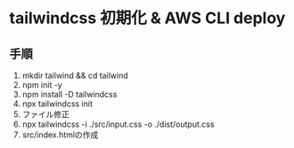 # tailwindcss 初期化 & AWS CLI deploy

## 手順

1. mkdir tailwind && cd tailwind
2. npm init -y
3. npm install -D tailwindcss
4. npx tailwindcss init
5. ファイル修正
6. npx tailwindcss -i ./src/input.css -o ./dist/output.css
7.  src/index.htmlの作成